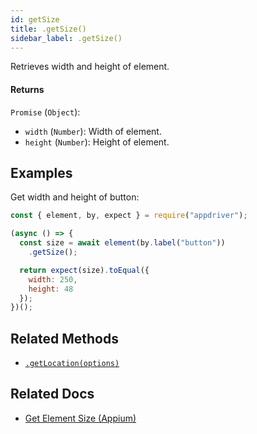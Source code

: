 ```yaml
---
id: getSize
title: .getSize()
sidebar_label: .getSize()
---
```


Retrieves width and height of element.

#### Returns

`Promise` (`Object`):
  - `width` (`Number`): Width of element.
  - `height` (`Number`): Height of element.

## Examples

Get width and height of button:

```javascript
const { element, by, expect } = require("appdriver");

(async () => {
  const size = await element(by.label("button"))
    .getSize();

  return expect(size).toEqual({
    width: 250,
    height: 48
  });
})();
```

## Related Methods

- [`.getLocation(options)`](getLocation.md)

## Related Docs

- [Get Element Size (Appium)](http://appium.io/docs/en/commands/element/attributes/size/)